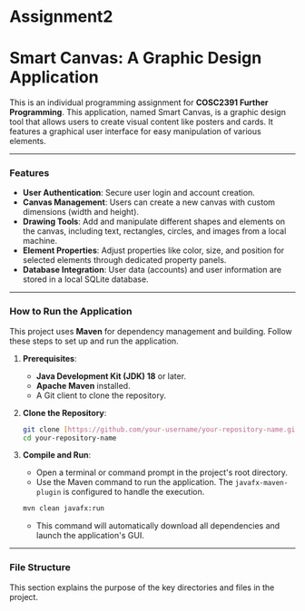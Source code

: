 # Assignment2
 
# Smart Canvas: A Graphic Design Application

This is an individual programming assignment for **COSC2391 Further Programming**. This application, named Smart Canvas, is a graphic design tool that allows users to create visual content like posters and cards. It features a graphical user interface for easy manipulation of various elements.

---

### Features

* **User Authentication**: Secure user login and account creation.
* **Canvas Management**: Users can create a new canvas with custom dimensions (width and height).
* **Drawing Tools**: Add and manipulate different shapes and elements on the canvas, including text, rectangles, circles, and images from a local machine.
* **Element Properties**: Adjust properties like color, size, and position for selected elements through dedicated property panels.
* **Database Integration**: User data (accounts) and user information are stored in a local SQLite database.

---

### How to Run the Application

This project uses **Maven** for dependency management and building. Follow these steps to set up and run the application.

1.  **Prerequisites**:
    * **Java Development Kit (JDK) 18** or later.
    * **Apache Maven** installed.
    * A Git client to clone the repository.

2.  **Clone the Repository**:
    ```bash
    git clone [https://github.com/your-username/your-repository-name.git](https://github.com/your-username/your-repository-name.git)
    cd your-repository-name
    ```

3.  **Compile and Run**:
    * Open a terminal or command prompt in the project's root directory.
    * Use the Maven command to run the application. The `javafx-maven-plugin` is configured to handle the execution.
    ```bash
    mvn clean javafx:run
    ```
    * This command will automatically download all dependencies and launch the application's GUI.

---

### File Structure

This section explains the purpose of the key directories and files in the project.
